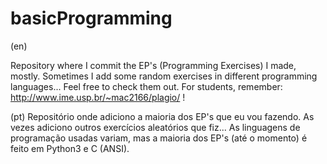 # basicProgramming

(en)

Repository where I commit the EP's (Programming Exercises) I made, mostly. Sometimes I add some random exercises in different programming languages... Feel free to check them out.
For students, remember: http://www.ime.usp.br/~mac2166/plagio/ !

(pt)
Repositório onde adiciono a maioria dos EP's que eu vou fazendo. As vezes adiciono outros exercícios aleatórios que fiz... As linguagens de programação usadas variam, mas a maioria dos EP's (até o momento) é feito em Python3 e C (ANSI).






